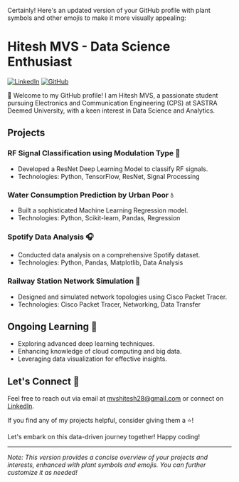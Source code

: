Certainly! Here's an updated version of your GitHub profile with plant symbols and other emojis to make it more visually appealing:

# Hitesh MVS -  Data Science Enthusiast 

[![LinkedIn](https://img.shields.io/badge/LinkedIn-🔗-blue.svg)](https://www.linkedin.com/in/mvs-hitesh-699260247/)
[![GitHub](https://img.shields.io/badge/GitHub-🐙-black.svg)](https://github.com/hiteshmvs)

👋 Welcome to my GitHub profile! I am Hitesh MVS, a passionate student pursuing Electronics and Communication Engineering (CPS) at SASTRA Deemed University, with a keen interest in Data Science and Analytics.

## Projects

### RF Signal Classification using Modulation Type 📡

- Developed a ResNet Deep Learning Model to classify RF signals.
- Technologies: Python, TensorFlow, ResNet, Signal Processing

### Water Consumption Prediction by Urban Poor 💧

- Built a sophisticated Machine Learning Regression model.
- Technologies: Python, Scikit-learn, Pandas, Regression

### Spotify Data Analysis 🎧

- Conducted data analysis on a comprehensive Spotify dataset.
- Technologies: Python, Pandas, Matplotlib, Data Analysis

### Railway Station Network Simulation 🚆

- Designed and simulated network topologies using Cisco Packet Tracer.
- Technologies: Cisco Packet Tracer, Networking, Data Transfer

## Ongoing Learning 🚀

- Exploring advanced deep learning techniques.
- Enhancing knowledge of cloud computing and big data.
- Leveraging data visualization for effective insights.

## Let's Connect 🤝

Feel free to reach out via email at mvshitesh28@gmail.com or connect on [LinkedIn](https://www.linkedin.com/in/mvs-hitesh-699260247/).

If you find any of my projects helpful, consider giving them a ⭐️!

Let's embark on this data-driven journey together! Happy coding!

---

*Note: This version provides a concise overview of your projects and interests, enhanced with plant symbols and emojis. You can further customize it as needed!*

